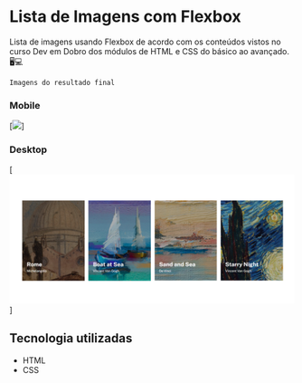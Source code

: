 # Lista de Imagens com Flexbox

Lista de imagens usando Flexbox de acordo com os conteúdos vistos no curso Dev em Dobro dos módulos de HTML e CSS do básico ao avançado. 🖥💻

```
Imagens do resultado final
```

### Mobile
[<img src="mobile.gif">]

### Desktop
[<img src="desktop.png">]

## Tecnologia utilizadas
- HTML
- CSS